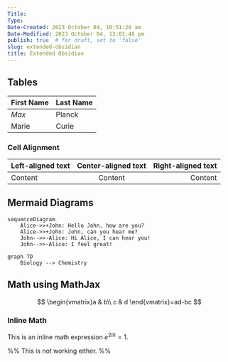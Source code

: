 ```yaml
---
Title: 
Type: 
Date-Created: 2023 October 04, 10:51:20 am
Date-Modified: 2023 October 04, 12:01:48 pm
publish: true  # for draft, set to 'false'
slug: extended-obsidian
title: Extended Obsidian
---
```


## **Tables**

| **First Name** | **Last Name** |
| ---------- | --------- |
| *Max*        | Planck    |
| Marie      | Curie     |

### **Cell Alignment**

Left-aligned text | Center-aligned text | Right-aligned text
:-- | :--: | --:
Content | Content | Content

## **Mermaid Diagrams**

```mermaid 
sequenceDiagram 
    Alice->>+John: Hello John, how are you? 
    Alice->>+John: John, can you hear me? 
    John-->>-Alice: Hi Alice, I can hear you! 
    John-->>-Alice: I feel great! 
```

```mermaid 
graph TD 
    Biology --> Chemistry 
```

## **Math using MathJax**

$$ 
\begin{vmatrix}a & b\\ 
c & d 
\end{vmatrix}=ad-bc 
$$

### **Inline Math**

This is an inline math expression $e^{2i\pi} = 1$.

%% This is not working either. %%


